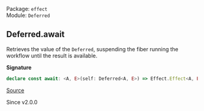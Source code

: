 Package: `effect`<br />
Module: `Deferred`<br />

## Deferred.await

Retrieves the value of the `Deferred`, suspending the fiber running the
workflow until the result is available.

**Signature**

```ts
declare const await: <A, E>(self: Deferred<A, E>) => Effect.Effect<A, E>
```

[Source](https://github.com/Effect-TS/effect/tree/main/packages/effect/src/Deferred.ts#L108)

Since v2.0.0